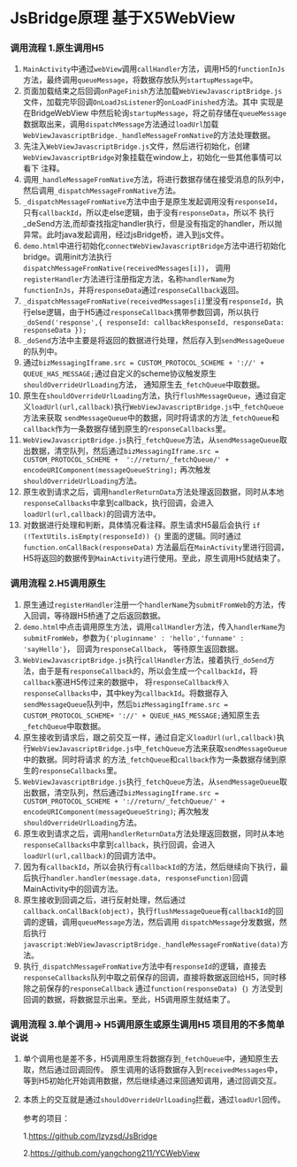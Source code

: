 # JsBridge原理 基于X5WebView
### 调用流程  1.原生调用H5

1.  `MainActivity`中通过`webView`调用`callHandler`方法，调用H5的`functionInJs`方法，最终调用`queueMessage`，将数据存放队列`startupMessage`中。
2.  页面加载结束之后回调`onPageFinish`方法加载`WebViewJavascriptBridge.js`文件，加载完毕回调`OnLoadJsListener`的`onLoadFinished`方法。其中
    实现是在BridgeWebView 中然后轮询`startupMessage`，将之前存储在`queueMessage`数据取出来，调用`dispatchMessage`方法通过`loadUrl`加载
    `WebViewJavascriptBridge._handleMessageFromNative`的方法处理数据。
3.  先注入`WebViewJavascriptBridge.js`文件，然后进行初始化，创建`WebViewJavascriptBridge`对象挂载在window上，初始化一些其他事情可以看下
    注释。
4.  调用`_handleMessageFromNative`方法，将进行数据存储在接受消息的队列中，然后调用`_dispatchMessageFromNative`方法。
5.  `_dispatchMessageFromNative`方法中由于是原生发起调用没有`responseId`，只有`callbackId`，所以走else逻辑，由于没有`responseData`，所以不
    执行_deSend方法,而却查找指定handler执行，但是没有指定的handler，所以抛异常。此时java发起调用，经过jsBridge桥，进入到js文件。
6.  `demo.html`中进行初始化`connectWebViewJavascriptBridge`方法中进行初始化bridge。调用init方法执行`dispatchMessageFromNative(receivedMessages[i])`，
    调用`registerHandler`方法进行注册指定方法，名称`handlerName`为`functionInJs`，并将`responseData`通过`responseCallback`返回。
7.  `_dispatchMessageFromNative(receivedMessages[i]`里没有`responseId`，执行else逻辑，由于H5通过`responseCallback`携带参数回调，所以执行
    `_doSend('response',{ responseId: callbackResponseId, responseData: responseData });`
8.  `_doSend`方法中主要是将返回的数据进行处理，然后存入到`sendMessageQueue`的队列中。
9.  通过`bizMessagingIframe.src = CUSTOM_PROTOCOL_SCHEME + '://' + QUEUE_HAS_MESSAGE;`通过自定义的scheme协议触发原生`shouldOverrideUrlLoading`方法，
    通知原生去`_fetchQueue`中取数据。
10. 原生在`shouldOverrideUrlLoading`方法，执行`flushMessageQueue`，通过自定义`loadUrl(url,callback)`执行`WebViewJavascriptBridge.js`中`_fetchQueue`方法来获取
    `sendMessageQueue`中的数据，同时将请求的方法`_fetchQueue`和`callback`作为一条数据存储到原生的`responseCallbacks`里。
11. `WebViewJavascriptBridge.js`执行`_fetchQueue`方法，从`sendMessageQueue`取出数据，清空队列，然后通过`bizMessagingIframe.src = CUSTOM_PROTOCOL_SCHEME + 
    '://return/_fetchQueue/' + encodeURIComponent(messageQueueString);` 再次触发`shouldOverrideUrlLoading`方法。
12. 原生收到请求之后，调用`handlerReturnData`方法处理返回数据，同时从本地`responseCallbacks`中拿到callback，执行回调，会进入`loadUrl(url,callback)`的回调方法中。
13. 对数据进行处理和判断，具体情况看注释。原生请求H5最后会执行 `if (!TextUtils.isEmpty(responseId)) {｝` 里面的逻辑。同时通过`function.onCallBack(responseData)`
    方法最后在`MainActivity`里进行回调，H5将返回的数据传到`MainActivity`进行使用。至此，原生调用H5就结束了。

### 调用流程  2.H5调用原生

1.  原生通过`registerHandler`注册一个`handlerName`为`submitFromWeb`的方法，传入回调，等待跟H5桥通了之后返回数据。
2.  `demo.html`中点击调用原生方法，调用`callHandler`方法，传入`handlerName`为`submitFromWeb`，参数为`{'pluginname' : 'hello','funname' : 'sayHello'}`，
    回调为`responseCallback`， 等待原生返回数据。
3.  `WebViewJavascriptBridge.js`执行`callHandler`方法，接着执行`_doSend`方法，由于是有`responseCallback`的，所以会生成一个`callbackId`，将`callback`塞进H5传过来的数据中，
    将`responseCallback传入responseCallbacks`中，其中key为`callbackId`。将数据存入`sendMessageQueue`队列中，然后`bizMessagingIframe.src = CUSTOM_PROTOCOL_SCHEME+ '://' + QUEUE_HAS_MESSAGE;`通知原生去`_fetchQueue`中取数据。
4.  原生接收到请求后，跟之前交互一样，通过自定义`loadUrl(url,callback)`执行`WebViewJavascriptBridge.js`中`_fetchQueue`方法来获取`sendMessageQueue`中的数据。同时将请求
    的方法`_fetchQueue`和`callback`作为一条数据存储到原生的`responseCallbacks`里。     
5.  `WebViewJavascriptBridge.js`执行`_fetchQueue`方法，从`sendMessageQueue`取出数据，清空队列，然后通过`bizMessagingIframe.src = CUSTOM_PROTOCOL_SCHEME +
    '://return/_fetchQueue/' + encodeURIComponent(messageQueueString)`; 再次触发`shouldOverrideUrlLoading`方法。 
6.  原生收到请求之后，调用`handlerReturnData`方法处理返回数据，同时从本地`responseCallbacks`中拿到`callback`，执行回调，会进入`loadUrl(url,callback)`的回调方法中。    
7.  因为有`callbackId`，所以会执行有`callbackId`的方法，然后继续向下执行，最后执行`handler.handler(message.data, responseFunction)`回调MainActivity中的回调方法。
8.  原生接收到回调之后，进行反射处理，然后通过`callback.onCallBack(object)`，执行`flushMessageQueue`有`callbackId`的回调的逻辑，调用`queueMessage`方法，然后调用
    `dispatchMessage`分发数据，然后执行`javascript:WebViewJavascriptBridge._handleMessageFromNative(data)`方法。
9.  执行`_dispatchMessageFromNative`方法中有`responseId`的逻辑，直接去`responseCallbacks`队列中取之前保存的回调，直接将数据返回给H5，同时移除之前保存的`responseCallback`
    通过`function(responseData) {｝` 方法受到回调的数据，将数据显示出来。至此，H5调用原生就结束了。

### 调用流程  3.单个调用-> H5调用原生或原生调用H5 项目用的不多简单说说

1.  单个调用也是差不多，H5调用原生将数据存到`_fetchQueue`中，通知原生去取，然后通过回调回传。
    原生调用的话将数据存入到`receivedMessages`中，等到H5初始化开始调用数据，然后继续通过来回通知调用，通过回调交互。

2.  本质上的交互就是通过`shouldOverrideUrlLoading`拦截，通过`loadUrl`回传。
    
    
    
    参考的项目：
    
    1.https://github.com/lzyzsd/JsBridge


    2.https://github.com/yangchong211/YCWebView
